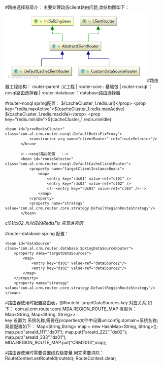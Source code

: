 #路由选择器简介：
    主要处理动态client路由问题,类结构图如下：
     ![Image text](ClientRouter.png)
#路由器工程结构：
  router-parent :父工程
   |
   router-core : 基础包
        |
        router-nosql ：nosql路由选择器
        |
        router-database ：database路由选择器
        
        
        
#router-nosql spring配置：
     <bean id="cl01" class="com.al.crm.router.nosql.extend.RedisClusterCache">
        <constructor-arg>
            <props>
                <prop key="redis.url">${cacheCluster_1.redis.url}</prop>
                <prop key="redis.maxActive">${cacheCluster_1.redis.maxActive}</prop>
                <prop key="redis.maxIdle">${cacheCluster_1.redis.maxIdle}</prop>
                <prop key="redis.minIdle">${cacheCluster_1.redis.minIdle}</prop>
            </props>
        </constructor-arg>
     </bean>
      

    <bean id="provRedisCluster" class="com.al.crm.router.nosql.DefaultRedisFixProxy">
               <constructor-arg name="clientRouter" ref="routeSelector"/>
           </bean>
       
           <!--nosql路由配置   -->
           <bean id="routeSelector" class="com.al.crm.router.nosql.DefaultCacheClientRouter">
               <property name="targetClientInstanceBeans">
                   <map>
                       <entry key="rds01" value-ref="cl01" />
                       <entry key="rds02" value-ref="cl02" />
                       <!--<entry key="rds03" value-ref="cl03" />-->
                   </map>
               </property>
               <property name="strategy" value="com.al.crm.router.core.strategy.DefaultRegionRouteStrategy"/>
           </bean>
        
_cl01/cl02 为对应的IRedisFix 实现类实例_

#router-database spring 配置：
    <bean id="dataSource2" class="com.mchange.v2.c3p0.ComboPooledDataSource"
        destroy-method="close">
        <property name="driverClass" value="${driverClass}"></property>
        <property name="jdbcUrl" value="${crmZCDatabase}"></property>
        <property name="user" value="${crmZCAppUser}"></property>
        <property name="password" value="${crmZCAppUserPwd}"></property>
        <property name="acquireIncrement" value="${acquireIncrement}"></property>
        <property name="maxIdleTime" value="${maxIdleTime}"></property>
        <property name="initialPoolSize" value="${initialPoolSize}"></property>
        <property name="maxPoolSize" value="${maxPoolSize}"></property>
        <property name="minPoolSize" value="${minPoolSize}"></property>
        <property name="maxStatements" value="${maxStatements}"></property>
        <property name="maxStatementsPerConnection" value="${maxStatementsPerConnection}"></property>
    </bean>    
    
	<bean id="dataSource" class="com.al.crm.router.database.SpringDataSourceRouter">
		<property name="targetDataSources">
			<map>
				<entry key="ds01" value-ref="dataSource2"/>
				<entry key="ds02" value-ref="dataSource2"/>
			</map>
		</property>
		<property name="strategy" value="com.al.crm.router.core.strategy.DefaultRegionRouteStrategy"/>
	</bean>
	
#路由器使用时配置路由表，即RouteId-targetDataSources.key 对应关系,如下：
    com.al.crm.router.core.MDA.REGION_ROUTE_MAP
    类型为：Map<String, Map<String, String>>	
    key 设置为 系统名称,需要在properties文件中设置uniconfig.domain=系统名称;
    简要配置如下：
            Map<String,String> map = new HashMap<String, String>();
            map.put("areaId_111","ds01");
            map.put("areaId_222","ds02");
            map.put("areaId_333","ds01");
            MDA.REGION_ROUTE_MAP.put("CRM2013",map);
	
#路由器使用时需要设置线程级变量,用完需要清除：
    RouteContext.setRouteId(routeId);
    RouteContext.clear;
    

